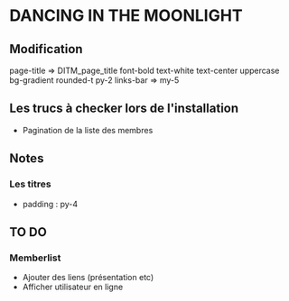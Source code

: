 # DANCING IN THE MOONLIGHT

## Modification
page-title => DITM_page_title font-bold text-white text-center uppercase bg-gradient rounded-t py-2
links-bar => my-5

## Les trucs à checker lors de l'installation
* Pagination de la liste des membres

## Notes
### Les titres
* padding : py-4

## TO DO
### Memberlist
* Ajouter des liens (présentation etc)
* Afficher utilisateur en ligne
